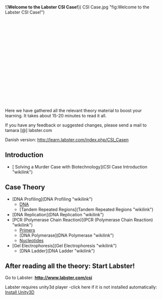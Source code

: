 ![**Welcome to the Labster CSI
Case!**]( CSI Case.jpg "fig:Welcome to the Labster CSI Case!")\
\
\
\
\
\
\
\
\
\
\
\
\
\
\
\
\
\
\
 Here we have gathered all the relevant theory material to boost your
learning. It takes about 15-20 minutes to read it all.

If you have any feedback or suggested changes, please send a mail to
tamara [@] labster.com

Danish version: <http://learn.labster.com/index.php/CSI_Casen>

Introduction
------------

-   [ Solving a Murder Case with
    Biotechnology](CSI Case Introduction "wikilink")

Case Theory
-----------

-   [DNA Profiling](DNA Profiling "wikilink")
    -   [DNA](DNA "wikilink")
    -   [Tandem Repeated Regions](Tandem Repeated Regions "wikilink")
-   [DNA Replication](DNA Replication "wikilink")
-   [PCR (Polymerase Chain
    Reaction)](PCR (Polymerase Chain Reaction) "wikilink")
    -   [Primers](Primers "wikilink")
    -   [DNA Polymerase](DNA Polymerase "wikilink")
    -   [Nucleotides](Nucleotides "wikilink")
-   [Gel Electrophoresis](Gel Electrophoresis "wikilink")
    -   [DNA Ladder](DNA Ladder "wikilink")

After reading all the theory: Start Labster!
--------------------------------------------

Go to Labster: **<http://www.labster.com/csi>**

Labster requires unity3d player -click here if it is not installed
automatically: [Install Unity3D](http://unity3d.com/webplayer/)

